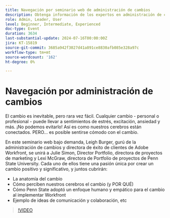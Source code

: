 ```yaml
---
title: Navegación por seminario web de administración de cambios
description: Obtenga información de los expertos en administración de cambios acerca de cómo navegar por las transiciones con Adobe Workfront. Obtenga información sobre la comprensión de la anatomía del cambio, la percepción del cerebro y el enfoque de la Universidad Estatal de Penn en nuestro seminario web bajo demanda.
role: Admin, Leader, User
level: Beginner, Intermediate, Experienced
doc-type: Event
duration: 3634
last-substantial-update: 2024-07-16T00:00:00Z
jira: KT-15819
source-git-commit: 3685a942f3027d41a891ce8830afb085e328a97c
workflow-type: tm+mt
source-wordcount: '162'
ht-degree: 0%

---
```



# Navegación por administración de cambios

El cambio es inevitable, pero rara vez fácil. Cualquier cambio - personal o profesional - puede llevar a sentimientos de estrés, excitación, ansiedad y más. ¡No podemos evitarlo! Así es como nuestros cerebros están conectados. PERO... es posible sentirse cómodo con el cambio.

En este seminario web bajo demanda, Leigh Burger, gurú de la administración de cambios y directora de éxito de clientes de Adobe Workfront, se unirá a Julie Simon, Director Portfolio, directora de proyectos de marketing y Lexi McGraw, directora de Portfolio de proyectos de Penn State University. Cada uno de ellos tiene una pasión única por crear un cambio positivo y significativo, y juntos cubrirán:

* La anatomía del cambio
* Cómo perciben nuestros cerebros el cambio (y POR QUÉ)
* Cómo Penn State adoptó un enfoque humano y empático para el cambio al implementar Workfront
* Ejemplo de ideas de comunicación y colaboración, etc

>[!VIDEO](https://video.tv.adobe.com/v/3431013/?learn=on)
